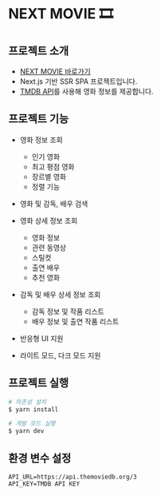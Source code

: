 # NEXT MOVIE 🎞

## 프로젝트 소개
- [NEXT MOVIE 바로가기](https://next-movie-three.vercel.app/)
- Next.js 기반 SSR SPA 프로젝트입니다.
- [TMDB API](https://www.themoviedb.org/)를 사용해 영화 정보를 제공합니다.

## 프로젝트 기능

- 영화 정보 조회
  - 인기 영화
  - 최고 평점 영화
  - 장르별 영화
  - 정렬 기능

- 영화 및 감독, 배우 검색

- 영화 상세 정보 조회
  - 영화 정보
  - 관련 동영상
  - 스틸컷
  - 출연 배우
  - 추천 영화

- 감독 및 배우 상세 정보 조회
  - 감독 정보 및 작품 리스트
  - 배우 정보 및 출연 작품 리스트

- 반응형 UI 지원
- 라이트 모드, 다크 모드 지원

## 프로젝트 실행

```bash
# 의존성 설치
$ yarn install

# 개발 모드 실행
$ yarn dev
```

## 환경 변수 설정

```
API_URL=https://api.themoviedb.org/3
API_KEY=TMDB API KEY
```
